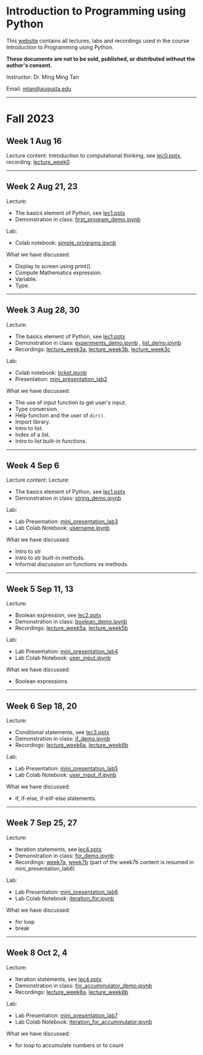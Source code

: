 # Introduction to Programming using Python
This [website](https://mmtan.github.io/IntroProgrammingUsingPython/) contains all lectures, labs and recordings used in the course Introduction to Programming using Python.

**These documents are not to be sold, published, or distributed without the author's consent.**

Instructor: Dr. Ming Ming Tan

Email: mtan@augusta.edu

---

# Fall 2023
## Week 1 Aug 16

Lecture content: Introduction to computational thinking, see [lec0.pptx](https://www.dropbox.com/scl/fi/mj9f170f4qo21yt0s4rvf/lec0.pptx?rlkey=kviwirj2n8lc9803h7zadeetk&dl=0), recording: [lecture_week0](https://www.dropbox.com/scl/fi/wemcuuzwgu7o0paphrqlo/lecture_week0.mp4?rlkey=sod5ldaultywj8im096aopkor&dl=0)

----------

## Week 2 Aug 21, 23

Lecture:

- The basics element of Python, see [lec1.pptx](https://www.dropbox.com/scl/fi/d8p23zsn6cblp1rjax71k/lec1.pptx?rlkey=2gcpnjmpbz1wqob3upfqm5icv&dl=0)
- Demonstration in class: [first_program_demo.ipynb](https://colab.research.google.com/drive/1DXelvzEdS8ohKi6TxuJMWAv4YVpl1Akn?usp=sharing)

Lab:

- Colab notebook: [simple_programs.ipynb](https://colab.research.google.com/drive/15ZfG5N3vo_ygv6_9wHhFxaWMKzZVh9Dp?usp=sharing) 

What we have discussed:

- Display to screen using print().
- Compute Mathematics expression.
- Variable.
- Type.
  
----------

## Week 3 Aug 28, 30

Lecture:

- The basics element of Python, see [lec1.pptx](https://www.dropbox.com/scl/fi/d8p23zsn6cblp1rjax71k/lec1.pptx?rlkey=2gcpnjmpbz1wqob3upfqm5icv&dl=0)
- Demonstration in class: [experiments_demo.ipynb](https://colab.research.google.com/drive/1oYtzsBnWjUv4fRdgo_x7TooRgfLeb6Cj?usp=sharing) , [list_demo.ipynb](https://colab.research.google.com/drive/1wmEasSU9WJ2-4aXB-aZGDvhmFXpl7TaY?usp=sharing)
- Recordings: [lecture_week3a](https://www.dropbox.com/scl/fi/rc56bqv4ze4zrr79t0ey8/lecture_week3a.mp4?rlkey=y5ah73ie0bjhidq3xnp69z3s2&dl=0), [lecture_week3b](https://www.dropbox.com/scl/fi/k1ai0n9wsf1bp7g8koqng/lecture_week3b.mp4?rlkey=vdwn4vbyitkwv00sd0t8tp487&dl=0), [lecture_week3c](https://youtu.be/evsoSQjnbdo)

Lab:

- Colab notebook:  [ticket.ipynb](https://colab.research.google.com/drive/196pHTqpPmxnCQVW5sTB0E5Sw6S04FIoS?usp=sharing) 
- Presentation: [mini_presentation_lab2](https://youtu.be/6Hagzqo60ic)

What we have discussed:

- The use of input function to get user's input.
- Type conversion.
- Help function and the user of `dir()`. 
- Import library.
- Intro to list. 
- Index of a list. 
- Intro to list built-in functions.
  
----------

## Week 4 Sep 6

Lecture content:
Lecture:

- The basics element of Python, see [lec1.pptx](https://www.dropbox.com/scl/fi/d8p23zsn6cblp1rjax71k/lec1.pptx?rlkey=2gcpnjmpbz1wqob3upfqm5icv&dl=0)
- Demonstration in class: [string_demo.ipynb](https://colab.research.google.com/drive/1eskQIZt3_A2XQfvq4Ejsj0SqtM3y5SCP?usp=sharing)

Lab:

- Lab Presentation: [mini_presentation_lab3](https://youtu.be/ajsg_J8S6Jk)
- Lab Colab Notebook: [username.ipynb](https://colab.research.google.com/drive/1phfC3CA82nDz5MnYRiIwF9Fd_6wjMG1e?usp=sharing)

What we have discussed:

- Intro to str
- Intro to str built-in methods.
- Informal discussion on functions vs methods.

----------

## Week 5 Sep 11, 13

Lecture:

- Boolean expression, see [lec2.pptx](https://www.dropbox.com/scl/fi/p484asln7n31wq14hfxb8/lec2.pptx?rlkey=f1plt10hle9l1fgd91wtn53vr&dl=0)
- Demonstration in class: [boolean_demo.ipynb](https://colab.research.google.com/drive/1ojYMlIAVQg2JDMRhiSONPopJPaG6UCRK?usp=sharing) 
- Recordings: [lecture_week5a](https://youtu.be/FXrBC0vPyIg), [lecture_week5b](https://youtu.be/yjDsPzfTiPQ)

Lab:

- Lab Presentation: [mini_presentation_lab4](https://youtu.be/u0GWYB0euhw) 
- Lab Colab Notebook: [user_input.ipynb](https://colab.research.google.com/drive/1x1m8wzIebR0Babqx0V27VcqZriOO3Io4?usp=sharing)

What we have discussed:

- Boolean expressions.
  
----------

## Week 6 Sep 18, 20

Lecture:

- Conditional statements, see [lec3.pptx](https://www.dropbox.com/scl/fi/0wzstqx53ff9cm7vqumt8/lec3.pptx?rlkey=veoyy06u8e1ftur15is5uc2is&dl=0)
- Demonstration in class: [if_demo.ipynb](https://colab.research.google.com/drive/1cCjVUPM_G4YKNn9YfnzXGpJ_Qsw9l9Iq?usp=sharing)
- Recordings: [lecture_week6a](https://youtu.be/NO8lvoQ5DFk), [lecture_week6b](https://youtu.be/pSxo0e_jHGw)

Lab:

- Lab Presentation: [mini_presentation_lab5](https://youtu.be/-er1vW3MvJE)
- Lab Colab Notebook: [user_input_if.ipynb](https://colab.research.google.com/drive/1-0x7k1nPJHRvAYEX49R8D6e8-uz0WBO_?usp=sharing)

What we have discussed:

- if, if-else, if-elif-else statements.
  
----------

## Week 7 Sep 25, 27

Lecture:

- Iteration statements, see [lec4.pptx](https://www.dropbox.com/scl/fi/gs6vgrw49pe965qhtu86r/lec4.pptx?rlkey=p7kllvcnoouf1703dmkfc8tad&dl=0)
- Demonstration in class: [for_demo.ipynb](https://colab.research.google.com/drive/1psu8Nn0mQwscslQ4CtgjGpqYSdkLNuqn?usp=sharing) 
- Recordings: [week7a](https://youtu.be/TgyIFUO29Hc), [week7b](https://youtu.be/y_Ii5K0LNVc) (part of the week7b content is resumed in mini_presentation_lab6)

Lab:

- Lab Presentation: [mini_presentation_lab6](https://youtu.be/Is6Zmh429gg) 
- Lab Colab Notebook: [iteration_for.ipynb](https://colab.research.google.com/drive/1r8xdTOLraDGGB0AWPoNllDKeeUF3h1H5?usp=sharing) 

What we have discussed:

- for loop
- break
  
---

## Week 8 Oct 2, 4

Lecture:

- Iteration statements, see [lec4.pptx](/content/enforced/450266-CO.120.CSCI.1200.Shared.98.20242/lec4.pptx?isCourseFile=true)
- Demonstration in class: [for_accummulator_demo.ipynb](https://colab.research.google.com/drive/1SCu6_ydqaznzWtwb82UcM6i1m7nRKX1y?usp=sharing)
- Recordings: [lecture_week8a](https://youtu.be/4S-JtRROuVA), [lecture_week8b](https://youtu.be/xSNWq234K0M)

Lab: 

- Lab Presentation: [mini_presentation_lab7](https://youtu.be/DwrZhhRqxNo)
- Lab Colab Notebook:  [iteration_for_accummulator.ipynb](https://colab.research.google.com/drive/15ICAFZMsVXiWStHiOnwJUf0vc2HIn9PS?usp=sharing)

What we have discussed: 

- for loop to accumulate numbers or to count


